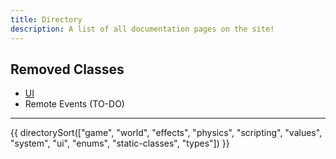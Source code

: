 ```yaml
---
title: Directory
description: A list of all documentation pages on the site!
---
```


## Removed Classes

- [UI](/poly-newdocs/objects/static-classes/UI/)
- Remote Events (TO-DO)

---

{{ directorySort(["game", "world", "effects", "physics", "scripting", "values", "system", "ui", "enums", "static-classes", "types"]) }}
